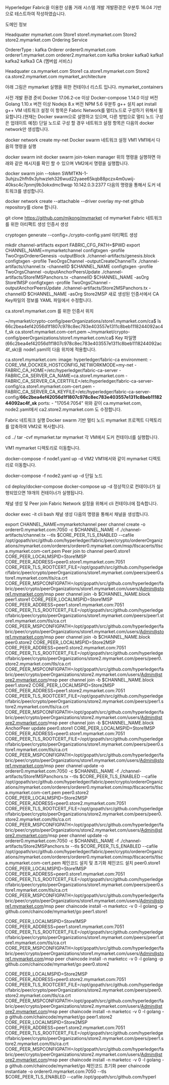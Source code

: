 Hyperledger Fabric을 이용한 상품 거래 시스템 개발
개발환경은 우분투 16.04 기반으로 테스트하여 작성하였습니다.

도메인 정보

Headquater
mymarket.com
Store1
store1.mymarket.com
Store2
store2.mymarket.com
Ordering Service

OrdererType : kafka
Orderer
orderer0.mymarket.com
orderer1.mymarket.com
orderer2.mymarket.com
kafka broker
kafka0
kafka1
kafka2
kafka3
CA (멤버쉽 서비스)

Headquater
ca.mymarket.com
Store1
ca.store1.mymarket.com
Store2
ca.store2.mymarket.com
mymarket_architecture

아래 그림은 mymarket 실행을 위한 컨테이너 리스트 입니다. mymarket_containers

사전 개발 환경 준비
Docker
17.06.2-ce 이상
Docker-compose
1.14.0 이상 버전
Golang
1.10.x 버전 이상
Nodejs
8.x 버전
NPM
5.6
우분투
g++ 설치
apt install g++
VM 네트워크 설정
이 항목은 Fabric Network를 멀티노드로 구성하기 위해서 필요합니다.(현재는 Docker swarm으로 설명하고 있으며, 다른 방법으로 멀티 노드 구성은 업데이트 예정) 단일 노드로 구성 할 경우 네트워크 설정 항목은 다음의 docker network만 생성합니다.

docker network create my-net
Docker swarm 네트워크 설정
VM1
VM1에서 다음의 명령을 실행

docker swarm init
docker swarm join-token manager
위의 명령을 실행하면 아래와 같은 메시지를 확인 할 수 있으며 VM2에서 명령을 실행합니다.

docker swarm join --token SWMTKN-1-3uhjzu2hfh9x3yhwzleh326wud22yaee65kqb88pczx4m0uwij-40ksc4c7pnmj9b3okxdmc9wqp 10.142.0.3:2377
다음의 명령을 통해서 도커 네트워크를 생성합니다.

docker network create --attachable --driver overlay my-net
github repository를 clone 합니다.


git clone https://github.com/mjkong/mymarket
cd mymarket
Fabric 네트워크를 위한 아티팩트 생성
인증서 생성

cryptogen generate --config=./crypto-config.yaml
아티팩트 생성


mkdir channel-artifacts
export FABRIC_CFG_PATH=$PWD
export CHANNEL_NAME=mymarketchannel
configtxgen -profile TwoOrgsOrdererGenesis -outputBlock ./channel-artifacts/genesis.block
configtxgen -profile TwoOrgsChannel -outputCreateChannelTx ./channel-artifacts/channel.tx -channelID $CHANNEL_NAME
configtxgen -profile TwoOrgsChannel -outputAnchorPeersUpdate ./channel-artifacts/Store1MSPanchors.tx -channelID $CHANNEL_NAME -asOrg Store1MSP
configtxgen -profile TwoOrgsChannel -outputAnchorPeersUpdate ./channel-artifacts/Store2MSPanchors.tx -channelID $CHANNEL_NAME -asOrg Store2MSP
새로 생성된 인증서에서 CA Key파일의 정보를 YAML 파일에서 수정합니다.

ca.store1.mymarket.com 를 위한 인증서 위치

~/mymarket/crypto-config/peerOrganizations/store1.mymarket.com/ca$ ls
66c2bea4ef42056d1f1807c978c8ec783e403557e1311c8beb1118244092ac4f_sk  ca.store1.mymarket.com-cert.pem
~/mymarket/crypto-config/peerOrganizations/store1.mymarket.com/ca$
Key 파일명(66c2bea4ef42056d1f1807c978c8ec783e403557e1311c8beb1118244092ac4f_sk)을 node1.yaml의 다음 위치에 적용합니다.


  ca.store1.mymarket.com:
    image: hyperledger/fabric-ca
    environment:
      - CORE_VM_DOCKER_HOSTCONFIG_NETWORKMODE=my-net
      - FABRIC_CA_HOME=/etc/hyperledger/fabric-ca-server
      - FABRIC_CA_SERVER_CA_NAME=ca.store1.mymarket.com
      - FABRIC_CA_SERVER_CA_CERTFILE=/etc/hyperledger/fabric-ca-server-config/ca.store1.mymarket.com-cert.pem
      - FABRIC_CA_SERVER_CA_KEYFILE=/etc/hyperledger/fabric-ca-server-config/**66c2bea4ef42056d1f1807c978c8ec783e403557e1311c8beb1118244092ac4f_sk**
    ports:
      - "17054:7054"
위와 같이 ca.mymarket.com, node2.yaml에서 ca2.store2.mymarket.com 도 수정합니다.

Fabric 네트워크 실행
Docker swarm 기반 멀티 노드
mymarket 프로젝트 디렉토리를 압축하여 VM2로 복사합니다.


cd ../
tar -cvf mymarket.tar mymarket
각 VM에서 도커 컨테이너를 실행합니다.

VM1
mymarket 디렉토리로 이동합니다.


docker-compose -f node1.yaml up -d
VM2
VM1에서와 같이 mymarket 디렉토리로 이동합니다.


docker-compose -f node2.yaml up -d
단일 노드

cd deploy/docker-compose
docker-compose up -d
정상적으로 컨테이너가 실행되었으면 19개의 컨테이너가 실행됩니다.

채널 생성 및 Peer join
Fabric Network 설정을 위해서 cli 컨테이너에 접속합니다.

docker exec -it cli bash
채널 생성
다음의 명령을 통해서 채널을 생성합니다.

export CHANNEL_NAME=mymarketchannel
peer channel create -o orderer0.mymarket.com:7050 -c $CHANNEL_NAME -f ./channel-artifacts/channel.tx --tls $CORE_PEER_TLS_ENABLED --cafile /opt/gopath/src/github.com/hyperledger/fabric/peer/crypto/ordererOrganizations/mymarket.com/orderers/orderer0.mymarket.com/msp/tlscacerts/tlsca.mymarket.com-cert.pem
Peer join to channel
peer0.store1
CORE_PEER_LOCALMSPID=Store1MSP
CORE_PEER_ADDRESS=peer0.store1.mymarket.com:7051
CORE_PEER_TLS_ROOTCERT_FILE=/opt/gopath/src/github.com/hyperledger/fabric/peer/crypto/peerOrganizations/store1.mymarket.com/peers/peer0.store1.mymarket.com/tls/ca.crt
CORE_PEER_MSPCONFIGPATH=/opt/gopath/src/github.com/hyperledger/fabric/peer/crypto/peerOrganizations/store1.mymarket.com/users/Admin@store1.mymarket.com/msp
peer channel join -b $CHANNEL_NAME.block
peer1.store1
CORE_PEER_LOCALMSPID=Store1MSP
CORE_PEER_ADDRESS=peer1.store1.mymarket.com:7051
CORE_PEER_TLS_ROOTCERT_FILE=/opt/gopath/src/github.com/hyperledger/fabric/peer/crypto/peerOrganizations/store1.mymarket.com/peers/peer1.store1.mymarket.com/tls/ca.crt
CORE_PEER_MSPCONFIGPATH=/opt/gopath/src/github.com/hyperledger/fabric/peer/crypto/peerOrganizations/store1.mymarket.com/users/Admin@store1.mymarket.com/msp
peer channel join -b $CHANNEL_NAME.block
peer0.store2
CORE_PEER_LOCALMSPID=Store2MSP
CORE_PEER_ADDRESS=peer0.store2.mymarket.com:7051
CORE_PEER_TLS_ROOTCERT_FILE=/opt/gopath/src/github.com/hyperledger/fabric/peer/crypto/peerOrganizations/store2.mymarket.com/peers/peer0.store2.mymarket.com/tls/ca.crt
CORE_PEER_MSPCONFIGPATH=/opt/gopath/src/github.com/hyperledger/fabric/peer/crypto/peerOrganizations/store2.mymarket.com/users/Admin@store2.mymarket.com/msp
peer channel join -b $CHANNEL_NAME.block
peer1.store2
CORE_PEER_LOCALMSPID=Store2MSP
CORE_PEER_ADDRESS=peer1.store2.mymarket.com:7051
CORE_PEER_TLS_ROOTCERT_FILE=/opt/gopath/src/github.com/hyperledger/fabric/peer/crypto/peerOrganizations/store2.mymarket.com/peers/peer1.store2.mymarket.com/tls/ca.crt
CORE_PEER_MSPCONFIGPATH=/opt/gopath/src/github.com/hyperledger/fabric/peer/crypto/peerOrganizations/store2.mymarket.com/users/Admin@store2.mymarket.com/msp
peer channel join -b $CHANNEL_NAME.block
AnchorPeer update
peer0.store1
CORE_PEER_LOCALMSPID=Store1MSP
CORE_PEER_ADDRESS=peer0.store1.mymarket.com:7051
CORE_PEER_TLS_ROOTCERT_FILE=/opt/gopath/src/github.com/hyperledger/fabric/peer/crypto/peerOrganizations/store1.mymarket.com/peers/peer0.store1.mymarket.com/tls/ca.crt
CORE_PEER_MSPCONFIGPATH=/opt/gopath/src/github.com/hyperledger/fabric/peer/crypto/peerOrganizations/store1.mymarket.com/users/Admin@store1.mymarket.com/msp
peer channel update -o orderer0.mymarket.com:7050 -c $CHANNEL_NAME -f ./channel-artifacts/Store1MSPanchors.tx --tls $CORE_PEER_TLS_ENABLED --cafile /opt/gopath/src/github.com/hyperledger/fabric/peer/crypto/ordererOrganizations/mymarket.com/orderers/orderer0.mymarket.com/msp/tlscacerts/tlsca.mymarket.com-cert.pem
peer0.store2
CORE_PEER_LOCALMSPID=Store2MSP
CORE_PEER_ADDRESS=peer0.store2.mymarket.com:7051
CORE_PEER_TLS_ROOTCERT_FILE=/opt/gopath/src/github.com/hyperledger/fabric/peer/crypto/peerOrganizations/store2.mymarket.com/peers/peer0.store2.mymarket.com/tls/ca.crt
CORE_PEER_MSPCONFIGPATH=/opt/gopath/src/github.com/hyperledger/fabric/peer/crypto/peerOrganizations/store2.mymarket.com/users/Admin@store2.mymarket.com/msp
peer channel update -o orderer0.mymarket.com:7050 -c $CHANNEL_NAME -f ./channel-artifacts/Store2MSPanchors.tx --tls $CORE_PEER_TLS_ENABLED --cafile /opt/gopath/src/github.com/hyperledger/fabric/peer/crypto/ordererOrganizations/mymarket.com/orderers/orderer0.mymarket.com/msp/tlscacerts/tlsca.mymarket.com-cert.pem
체인코드 설치 및 초기화
체인코드 설치
peer0.store1
CORE_PEER_LOCALMSPID=Store1MSP
CORE_PEER_ADDRESS=peer0.store1.mymarket.com:7051
CORE_PEER_TLS_ROOTCERT_FILE=/opt/gopath/src/github.com/hyperledger/fabric/peer/crypto/peerOrganizations/store1.mymarket.com/peers/peer0.store1.mymarket.com/tls/ca.crt
CORE_PEER_MSPCONFIGPATH=/opt/gopath/src/github.com/hyperledger/fabric/peer/crypto/peerOrganizations/store1.mymarket.com/users/Admin@store1.mymarket.com/msp
peer chaincode install -n marketcc -v 0 -l golang -p github.com/chaincode/mymarket/go
peer1.store1

CORE_PEER_LOCALMSPID=Store1MSP
CORE_PEER_ADDRESS=peer1.store1.mymarket.com:7051
CORE_PEER_TLS_ROOTCERT_FILE=/opt/gopath/src/github.com/hyperledger/fabric/peer/crypto/peerOrganizations/store1.mymarket.com/peers/peer1.store1.mymarket.com/tls/ca.crt
CORE_PEER_MSPCONFIGPATH=/opt/gopath/src/github.com/hyperledger/fabric/peer/crypto/peerOrganizations/store1.mymarket.com/users/Admin@store1.mymarket.com/msp
peer chaincode install -n marketcc -v 0 -l golang -p github.com/chaincode/mymarket/go
peer0.store2

CORE_PEER_LOCALMSPID=Store2MSP
CORE_PEER_ADDRESS=peer0.store2.mymarket.com:7051
CORE_PEER_TLS_ROOTCERT_FILE=/opt/gopath/src/github.com/hyperledger/fabric/peer/crypto/peerOrganizations/store2.mymarket.com/peers/peer0.store2.mymarket.com/tls/ca.crt
CORE_PEER_MSPCONFIGPATH=/opt/gopath/src/github.com/hyperledger/fabric/peer/crypto/peerOrganizations/store2.mymarket.com/users/Admin@store2.mymarket.com/msp
peer chaincode install -n marketcc -v 0 -l golang -p github.com/chaincode/mymarket/go
peer1.store2
CORE_PEER_LOCALMSPID=Store2MSP
CORE_PEER_ADDRESS=peer1.store2.mymarket.com:7051
CORE_PEER_TLS_ROOTCERT_FILE=/opt/gopath/src/github.com/hyperledger/fabric/peer/crypto/peerOrganizations/store2.mymarket.com/peers/peer1.store2.mymarket.com/tls/ca.crt
CORE_PEER_MSPCONFIGPATH=/opt/gopath/src/github.com/hyperledger/fabric/peer/crypto/peerOrganizations/store2.mymarket.com/users/Admin@store2.mymarket.com/msp
peer chaincode install -n marketcc -v 0 -l golang -p github.com/chaincode/mymarket/go
체인코드 초기화
peer chaincode instantiate -o orderer0.mymarket.com:7050 --tls $CORE_PEER_TLS_ENABLED --cafile /opt/gopath/src/github.com/hyperl
